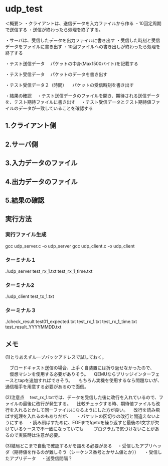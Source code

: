 # udp_test
＜概要＞
・クライアントは、送信データを入力ファイルから作る
・10回定周期で送信する
・送信が終わったら処理を終了する。

・サーバは、受信したデータを出力ファイルに書き出す
・受信した時刻と受信データをファイルに書き出す
・10回ファイルへの書き出しが終わったら処理を終了する

・テスト送信データ
　パケットの中身(Max1500バイト)を記載する

・テスト受信データ
　パケットのデータを書き出す

・テスト受信データ２（時間）
　パケットの受信時刻を書き出す　

・結果の確認
　・テスト送信データのファイルを開き、期待される送信データを、テスト期待ファイルに書き出す
　・テスト受信データとテスト期待値ファイルのデータが一致していることを確認する

## 1.クライアント側

## 2.サーバ側

## 3.入力データのファイル

## 4.出力データのファイル

## 5.結果の確認

## 実行方法
### 実行ファイル生成
gcc udp_server.c -o udp_server
gcc udp_client.c -o udp_client
### ターミナル１
./udp_server test_rx_1.txt test_rx_1_time.txt
### ターミナル2
./udp_client test_tx_1.txt
### ターミナル３
./check_result test01_expected.txt test_rx_1.txt test_rx_1_time.txt test_result_YYYYMMDD.txt

## メモ
(1)とりあえずループバックアドレスで試しておく。

　ブロードキャスト送信の場合、上手く自装置には折り返せなかったので、
　仮想マシンを使用する必要がありそう。
　QEMUならブリッジインターフェースとtapを追加すればできそう。
　もちろん実機を使用するなら問題ないが、通信相手を用意する必要があるので面倒。

(2)注意点
　test_rx_1.txtでは、データを受信した後に改行を入れているので、ファイルの最後に改行が発生する。
　比較チェックする時、期待値ファイルも改行を入れるとかして同一ファイルになるようにした方が良い。
　改行を読み飛ばす処理を入れるのもありだが、
　・パケットの区切りの改行と間違えないようにする
　・読み飛ばすために、EOFまでfgetcを繰り返すと最後の1文字が欠けているケースで不一致になっていても
　　プログラムで気づけないことがあるので実装時は注意が必要。

(3)結局どこまで自動で確認するかを詰める必要がある
　・受信したアプリヘッダ（期待値を作るのが難しそう（シーケンス番号とかサム値とか））
　・受信したアプリデータ
　・送受信間隔？